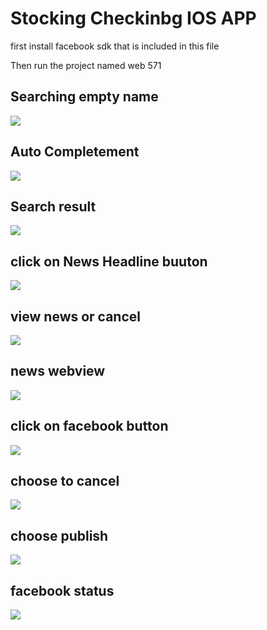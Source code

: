 Stocking Checkinbg IOS APP
==============

first install facebook sdk that is included in this file

Then run the project named web 571


<h2> Searching empty name </h2>
<img src = "http://www-scf.usc.edu/~wenjiaxi/2.png">

<h2> Auto Completement </h2>
<img src = "http://www-scf.usc.edu/~wenjiaxi/1.png">

<h2> Search result</h2>
<img src = "http://www-scf.usc.edu/~wenjiaxi/3.png">
<h2>click on News Headline buuton</h2>
<img src = "http://www-scf.usc.edu/~wenjiaxi/4.png">
<h2> view news or cancel</h2>
<img src = "http://www-scf.usc.edu/~wenjiaxi/5.png">
<h2>news webview</h2>
<img src = "http://www-scf.usc.edu/~wenjiaxi/6.png">
<h2> click on facebook button </h2>
<img src = "http://www-scf.usc.edu/~wenjiaxi/9.png">
<h2>choose to cancel</h2>
<img src = "http://www-scf.usc.edu/~wenjiaxi/8.png">
<h2>choose publish</h2>
<img src = "http://www-scf.usc.edu/~wenjiaxi/7.png">
<h2>facebook status</h2>
<img src = "http://www-scf.usc.edu/~wenjiaxi/10.png">
